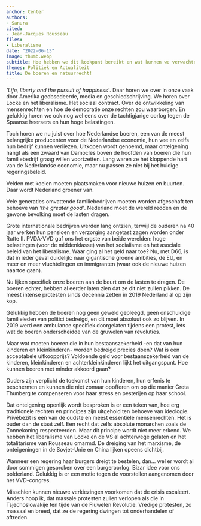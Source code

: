 ```yaml
---
anchor: Center
authors:
- Sanura
cited:
- Jean-Jacques Rousseau
files:
- Liberalisme
date: "2022-06-13"
image: thumb.webp
subtitle: Hoe hebben we dit kookpunt bereikt en wat kunnen we verwachten van hun woede?
themes: Politiek en Actualiteit
title: De boeren en natuurrecht!
---
```


_‘Life, liberty and the pursuit of happiness’_. Daar horen we over in onze vaak door Amerika geobsedeerde, media en geschiedschrijving. We horen over Locke en het liberalisme. Het sociaal contract. Over de ontwikkeling van mensenrechten en hoe de democratie onze rechten zou waarborgen. En gelukkig horen we ook nog wel eens over de tachtigjarige oorlog tegen de Spaanse heersers en hun hoge belastingen. 

Toch horen we nu juist over hoe Nederlandse boeren, een van de meest belangrijke producenten voor de Nederlandse economie, hun vee en zelfs hun bedrijf kunnen verliezen. Uitkopen wordt genoemd, maar onteigening hangt als een zwaard van Damocles boven de hoofden van boeren die hun familiebedrijf graag willen voortzetten. Lang waren ze het kloppende hart van de Nederlandse economie, maar nu passen ze niet bij het huidige regeringsbeleid. 

Velden met koeien moeten plaatsmaken voor nieuwe huizen en buurten. Daar wordt Nederland groener van. 

Vele generaties omvattende familiebedrijven moeten worden afgeschaft ten behoeve van _‘the greater good’_. Nederland moet de wereld redden en de gewone bevolking moet de lasten dragen.

Grote internationale bedrijven werden lang ontzien, terwijl de ouderen na 40 jaar werken hun pensioen en verzorging aangetast zagen worden onder Rutte II.
PVDA-VVD gaf ons het ergste van beide werelden: hoge belastingen (voor de middenklasse) van het socialisme en het asociale beleid van het liberalisme. Waar ging al het geld naar toe? Nu, met D66, is dat in ieder geval duidelijk: naar gigantische groene ambities, de EU, en meer en meer vluchtelingen en immigranten (waar ook de nieuwe huizen naartoe gaan).

Nu lijken specifiek onze boeren aan de beurt om de lasten te dragen. De boeren echter, hebben al eerder laten zien dat ze dit niet zullen pikken. De meest intense protesten sinds decennia zetten in 2019 Nederland al op zijn kop.

Gelukkig hebben de boeren nog geen geweld gepleegd, geen onschuldige familieleden van politici bedreigd, en dit moet absoluut ook zo blijven. In 2019 werd een ambulance specifiek doorgelaten tijdens een protest, iets wat de boeren onderscheidde van de gruwelen van revoluties. 

Maar wat moeten boeren die in hun bestaanszekerheid -en dat van hun kinderen en kleinkinderen- worden bedreigd precies doen? Wat is een acceptabele uitkoopprijs? Voldoende geld voor bestaanszekerheid van de kinderen, kleinkinderen en achterkleinkinderen lijkt het uitgangspunt. Hoe kunnen boeren met minder akkoord gaan?

Ouders zijn verplicht de toekomst van hun kinderen, hun erfenis te beschermen en kunnen die niet zomaar opofferen om op die manier Greta Thunberg te compenseren voor haar stress en pesterijen op haar school.

Dat onteigening openlijk wordt besproken is er een teken van, hoe erg traditionele rechten en principes zijn uitgehold ten behoeve van ideologie. Privébezit is een van de oudste en meest essentiële mensenrechten. Het is ouder dan de staat zelf. Een recht dat zelfs absolute monarchen zoals de Zonnekoning respecteerden. Maar dit principe wordt niet meer erkend. We hebben het liberalisme van Locke en de VS al achterwege gelaten en het totalitarisme van Rousseau omarmd. De dreiging van het marxisme, de onteigeningen in de Sovjet-Unie en China lijken opeens dichtbij. 

Wanneer een regering haar burgers dreigt te bestelen, dan… wel er wordt al door sommigen gesproken over een burgeroorlog. Bizar idee voor ons polderland. Gelukkig is er een motie tegen de voorstellen aangenomen door het VVD-congres. 

Misschien kunnen nieuwe verkiezingen voorkomen dat de crisis escaleert. Anders hoop ik, dat massale protesten zullen verlopen als die in Tsjechoslowakije ten tijde van de Fluwelen Revolutie. Vredige protesten, zo massaal en breed, dat ze de regering dwingen tot onderhandelen of aftreden.
